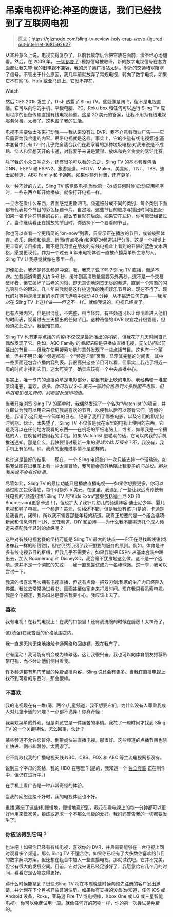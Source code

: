 # 吊索电视评论:神圣的废话，我们已经找到了互联网电视

> 原文：<https://gizmodo.com/sling-tv-review-holy-crap-weve-figured-out-internet-1681592627>

从某种意义上说，电视变得复杂了。以前我放学后会把它放在面前，漫不经心地翻看。然后，在 2009 年， [一切都变了](http://gizmodo.com/the-analog-tv-shutdown-is-a-flustercuck-of-corporate-mo-5132137) :模拟信号被取缔，新的数字电视信号在各方面都让我失望:我的旧电视不兼容，我的房子离广播站太远。附近的交通堵塞阻塞了信号。不管出于什么原因，我几年前就放弃了常规电视，转向了数字电视。如果它不在网飞、Hulu 或亚马逊上，它就不存在。

Watch

然后 CES 2015 发生了，Dish 透露了 Sling TV。这就像是网飞，但不是电视直播。它可以向你的手机、平板电脑、PC、Roku box 和任何可以运行 Sling TV 应用程序的设备传输直播有线电视频道。这是 20 美元的答案，让我不用为有线电视服务付费。太棒了。这也毁了我的生活。

电视不需要做太多来打动我——我从来没有过 DVR，我不介意看商业广告——它只需要给我合适的内容。吊带电视就是这样。事实上，它的少量有线电视频道(基本套餐中只有 12 个)几乎完全适合我们在我家看的那种垃圾电视:对我来说是不成熟、恼人和异想天开的卡通，对我妻子来说是荒谬、放纵和完全贪婪的烹饪比赛。

除了我的小众口味之外，还有很多可以看的:总之，Sling TV 的基本套餐包括 CNN、ESPN 和 ESPN2、旅游频道、HGTV、Maker、美食网、TNT、TBS、迪士尼频道、ABC Family 和卡通网。如果你额外付费，还有更多。

以一种巧妙的方式，Sling TV 感觉像电视:当你第一次(或任何时候)启动应用程序时，一些东西立即开始播放。就像打开电视一样。

一旦你在看什么东西，界面感觉更像网飞。频道被分成不同的类别，每个类别下面都有代表每个节目的彩色标题卡片。自然地，这些节目的顺序与播出时间相匹配:如果一张卡片在屏幕的右边，那么节目就在后面。如果它在左边，你可能已经错过了。当你继续看正在播放的节目时，你选择下一个要看的节目。

你也可以查看一个更精简的“on-now”列表，只显示正在播放的节目，或者按照体育、娱乐、新闻和信息、新闻(有点多余)和家庭对频道进行分类。这是一个视觉上更丰富的节目指南，而不是我习惯在朋友的有线电视盒上看到的丑陋的蓝色文本网格，感觉更现代。作为一个过去 6 年来电视体验一直被点播菜单所主导的人，Sling TV 让我感觉就像在家里一样。

即便如此，我还是怀念频道冲浪。哦，我忘了说了吗？Sling TV 直播，但是不*快*。加载频道需要大约 5-6 秒，缓冲到高清质量需要另外两秒。这不是一个交易破坏者，但它破坏了古老的习惯，即无意识地浏览无尽的频道，直到一个短暂的闪光吸引你的眼球。几十年来我就是这样挑选我的晚间娱乐节目的，现在不行了。现代的对等物是漫无目的地在网飞选项中滚动 40 分钟，从不挑选任何东西——我*可以*在 Sling TV 上这样做——但这不一样。就像我说的，电视已经变了。

也有点播内容，但是很混乱，不完整，相当怪异。有些频道可以让你倒着进入他们的时间表，观看过去三天播出的任何节目。这种奇怪的 DVR 权宜之计很管用，但频道如此之少，我很难在意。

Sling TV 也有定期点播的内容(不仅仅是最近播出的内容)，但我花了几天时间自己偶然发现了它。例如，ABC Family 的*看起来*像是只播放直播电视，无法访问以前播出的节目——但我在使用搜索功能时意外发现了一些点播节目。这也有一个菜单，但并不明显:每个频道都有一个“频道详情”页面，显示其完整的时间表。其中一些页面还包含点播内容列表。我很高兴这些节目可以看，但事实上我花了将近一周的时间才找到它们，这太可笑了。确实应该有一个中央点播中心。

事实上，唯一专门的点播菜单是电影部分，那里有新上映的电影、老经典和一堆宝莱坞电影。喜欢，*很多。你可以以 3-5 美元一部的价格租到大多数国产电影，但印度电影是免费的。我希望我懂印地语。*

当我开始浏览 Sling TV 的菜单时，我偶然发现了一个名为“Watchlist”的项目，并立即认为我可以用它来标记我最喜欢的节目，以便我以后可以观看它们。遗憾的是，我错了:这只是一个简单的日志，记录了我租了哪些电影，以及它们的租期何时到期。伙计，太失望了。Sling TV 不仅仅是我在家里的电视上使用的东西，它是我可以在任何地方观看的东西——在机场的平板电脑上，或者，如果我是一个糟糕的人，在晚餐时使用我的手机。如果 Watchlist 更聪明的话，它可以向我的手机推送通知。那是什么，我快要错过最新一集的*星球大战:反叛者*？不，我没有，我手机上有吊带。砰。我真的很难过事情不是这样的。

也许这是最好的结果——现在，一个 Sling 电视帐户一次只能支持一个活动流。如果我试图在出租车上看一些太空冒险，我可能会意外地阻止我妻子的*马拉松。那对我来说不会有好结果。*

尽管如此，Sling TV 的最佳功能只是播放直播电视——如果你想要更多，你可以通过附加包获得它，每个月额外 5 美元。在这里，我遇到了一些让我远离传统有线电视的“频道捆绑”:Sling TV 的“Kids Extra”套餐包括迪士尼 XD 和 Boomerang(更多卡通！)，但也扩大了我针对幼儿的频道阵容:迪士尼少年、婴儿电视和鸭子电视。一个频道 1 美元，价格还不错，但是我没有孩子(是的，卡通是给我看的，闭嘴)，所以我不需要那些年轻的频道。我真正想要的是一个组合选项:新闻和信息包有 HLN、烹饪频道、DIY 和彭博——为什么我不能挑选几个成人频道来搭配我年轻时的放纵呢？

这种对有线电视套餐的坚持可能是 Sling TV 最大的缺点——它正在寻找断线钳(或者像我一样的断线钳)，但它仍然订阅了我不想要的服务的原则。例如，体育是许多有线电视节目的枢纽，但我几乎不需要它。如果我能把 ESPN 从基本套装中踢出去，加入 Boomerang 和 DisneyXD，我会毫不犹豫地这么做。这不是一个选项。这并不是一个彻底的失败——我一直想尝试成为一名棒球迷。这一季，我可以尝试一下。

我真的很喜欢再次拥有电视直播，但这有点像一把双刃剑:我家的生产力已经陷入停滞。我过去常常通过看书、画画甚至做家务来打发时间。现在我只看吊索电视。我是个电视迷，我妈妈总是警告我要小心。我应该出去了。

### **喜欢**

我有电视！在我的电视上！在我的口袋里！还有我洗碗的时候在厨房！太神奇了。

这(勉强)在我吝啬的价格范围之内。

我一直想无拘无束地接触卡通网络和回旋镖。现在我有了。

它有运动！我可能有机会成为棒球迷，这让我很兴奋。我也可以向体育朋友推荐吊带电视，而不会让他们侧目看我。

许多频道都有热门节目的免费点播内容，Sling 说还会有更多。当我在直播电视上找不到可看的东西时，那会很棒。

### **不喜欢**

我的电视现在有一堆(嗯，两个)儿童频道，我不想要它们。为什么没有人尊重我成人对儿童卡通的兴趣？一点都不诡异！你真奇怪！

我喜欢菜单的外观，但是浏览它是一件痛苦的事情。我花了一周时间才找到 Sling TV 的一个关键特性。怎么回事，伙计？

某些频道不允许您暂停、倒带或快进直播电视。那很好。这些频道的点播节目也禁止快进、倒带和暂停。太荒谬了。

它不能取代我的广播电视天线:NBC、CBS、FOX 和 ABC 等主流电视网都没有。

说到三个字母的网络，我的 HBO 在哪里？(是的，我知道一个 [独立套装](http://gizmodo.com/hbo-is-seriously-considering-offering-hbo-go-without-1633899777) 正在制作中，但仍在进行中。)

在手机上看广告是一种非常奇怪的体验。

当我的网络连接不好时，我的电视体验也不好。

重播(我忘了这些)和慢慢地，慢慢地意识到，我花在看电视上的每一分钟都可以更好地用来做家务，锻炼或追求一个不那么消极的爱好。我妈妈警告我的一切都要发生了。

### 你应该得到它吗？

也许吧！如果你已经有有线电视，喜欢你的 DVR，并且需要能够在一台电视上同时观看多个频道，那么 Sling TV 不适合你。如果你已经有了大多数你喜欢的节目的数字解决方案，但还想在组合中加入一些直播电视，那就试试吧。它并不完美，但它有很大的发展空间。目前，它对我来说已经足够好了，我愿意给它几个月的时间，看看它是否能变得更好。

*你*什么时候能拿到？很快:Sling TV 将在本周晚些时候向预先注册的客户发出邀请，并计划在下个月初开放普通注册。如果你有支持的设备(你知道，任何 iOS 或 Android 设备，Roku，亚马逊 Fire TV 或电视棒，Xbox One 或 LG 或三星智能电视)，你可以免费试用一周。就像任何好的药物一样，你的第一次尝试是免费的。